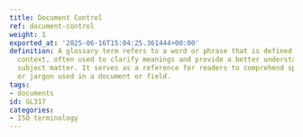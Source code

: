 ```yaml
---
title: Document Control
ref: document-control
weight: 1
exported_at: '2025-06-16T15:04:25.361444+00:00'
definition: A glossary term refers to a word or phrase that is defined within a specific
  context, often used to clarify meanings and provide a better understanding of the
  subject matter. It serves as a reference for readers to comprehend specialized language
  or jargon used in a document or field.
tags:
- documents
id: GL317
categories:
- ISO terminology
---
```


